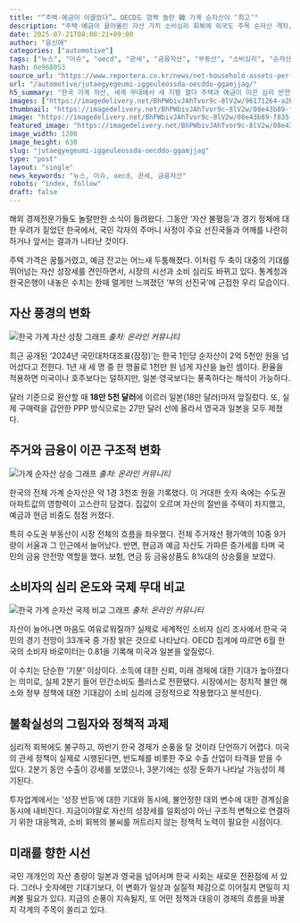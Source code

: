 ```yaml
---
title: "“주택·예금이 이끌었다”… OECD도 깜짝 놀란 韓 가계 순자산이 ‘최고’"
description: "주택·예금이 끌어올린 자산 가치 소비심리 회복에 외국도 주목 순자산 격차, 심리마저 바꿨다 ..."
date: 2025-07-21T08:00:21+09:00
author: "윤신애"
categories: ["automotive"]
tags: ["뉴스", "이슈", "oecd", "관세", "금융자산", "부동산", "소비심리", "순자산", "통계청", "한국은행", "격차심리전환", "자산리밸런싱시대"]
hash: 0e968053
source_url: "https://www.reportera.co.kr/news/net-household-assets-per-person-252-51-million-won/"
url: "/automotive/jutaegyegeumi-iggeuleossda-oecddo-ggamjjag/"
h5_summary: "한국 가계 자산, 세계 무대에서 새 지평 열다 주택과 예금이 이끈 심리 반전, 경제 흐름은 어디로"
images: ["https://imagedelivery.net/BhPWbivJAhTvor9c-8lV2w/96171264-a2b6-4ae4-3403-bd3269bdad00/public", "https://imagedelivery.net/BhPWbivJAhTvor9c-8lV2w/07aed960-2afb-4101-dbfb-7aa14ed95500/public", "https://imagedelivery.net/BhPWbivJAhTvor9c-8lV2w/afd01c1d-c89d-4b56-434a-a7049794d900/public", "https://imagedelivery.net/BhPWbivJAhTvor9c-8lV2w/08e43b89-f835-4b74-b15e-cd65e385d900/public"]
thumbnail: "https://imagedelivery.net/BhPWbivJAhTvor9c-8lV2w/08e43b89-f835-4b74-b15e-cd65e385d900/public"
image: "https://imagedelivery.net/BhPWbivJAhTvor9c-8lV2w/08e43b89-f835-4b74-b15e-cd65e385d900/public"
featured_image: "https://imagedelivery.net/BhPWbivJAhTvor9c-8lV2w/08e43b89-f835-4b74-b15e-cd65e385d900/public"
image_width: 1200
image_height: 630
slug: "jutaegyegeumi-iggeuleossda-oecddo-ggamjjag"
type: "post"
layout: "single"
news_keywords: "뉴스, 이슈, oecd, 관세, 금융자산"
robots: "index, follow"
draft: false
---
```


해외 경제전문가들도 놀랄만한 소식이 들려왔다. 그동안 ‘자산 불평등’과 경기 정체에 대한 우려가 짙었던 한국에서, 국민 각자의 주머니 사정이 주요 선진국들과 어깨를 나란히 하거나 앞서는 결과가 나타난 것이다.

주택 가격은 꿈틀거렸고, 예금 잔고는 어느새 두툼해졌다. 이처럼 두 축이 대중의 기대를 뛰어넘는 자산 성장세를 견인하면서, 시장의 시선과 소비 심리도 바뀌고 있다. 통계청과 한국은행이 내놓은 수치는 한때 멀게만 느껴졌던 ‘부의 선진국’에 근접한 우리 모습이다.

## 자산 풍경의 변화

![한국 가계 자산 성장 그래프](https://imagedelivery.net/BhPWbivJAhTvor9c-8lV2w/afd01c1d-c89d-4b56-434a-a7049794d900/public)
*출처: 온라인 커뮤니티*


최근 공개된 ‘2024년 국민대차대조표(잠정)’는 한국 1인당 순자산이 2억 5천만 원을 넘어섰다고 전한다. 1년 새 세 명 중 한 명꼴로 1천만 원 넘게 자산을 늘린 셈이다. 환율을 적용하면 미국이나 호주보다는 덜하지만, 일본·영국보다는 풍족하다는 해석이 가능하다.

달러 기준으로 환산할 때 **18만 5천 달러**에 이르러 일본(18만 달러)마저 앞질렀다. 또, 실제 구매력을 감안한 PPP 방식으로는 27만 달러 선에 올라서 영국과 일본을 모두 제쳤다.

## 주거와 금융이 이끈 구조적 변화

![가계 순자산 상승 그래프](https://imagedelivery.net/BhPWbivJAhTvor9c-8lV2w/07aed960-2afb-4101-dbfb-7aa14ed95500/public)
*출처: 온라인 커뮤니티*


한국의 전체 가계 순자산은 약 1경 3천조 원을 기록했다. 이 거대한 숫자 속에는 수도권 아파트값의 영향력이 고스란히 담겼다. 집값이 오르며 자산의 절반을 주택이 차지했고, 예금과 현금 비중도 점점 커졌다.

특히 수도권 부동산이 시장 전체의 흐름을 좌우했다. 전체 주거재산 평가액의 10중 9가량이 서울과 그 인근에서 늘어났다. 반면, 현금과 예금 자산도 가파른 증가세를 타며 국민의 금융 안전망 역할을 했다. 보험, 연금 등 금융상품도 8%대의 상승률을 보였다.

## 소비자의 심리 온도와 국제 무대 비교

![한국 가계 순자산 국제 비교 그래프](https://imagedelivery.net/BhPWbivJAhTvor9c-8lV2w/96171264-a2b6-4ae4-3403-bd3269bdad00/public)
*출처: 온라인 커뮤니티*


자산이 늘어나면 마음도 여유로워질까? 실제로 세계적인 소비자 심리 조사에서 한국 국민의 경기 전망이 33개국 중 가장 밝은 것으로 나타났다. OECD 집계에 따르면 6월 한국의 소비자 바로미터는 0.81을 기록해 미국과 일본을 앞질렀다.

이 수치는 단순한 ‘기분’ 이상이다. 소득에 대한 신뢰, 미래 경제에 대한 기대가 높아졌다는 의미로, 실제 2분기 들어 민간소비도 플러스로 전환됐다. 시장에서는 정치적 불안 해소와 정부 정책에 대한 기대감이 소비 심리에 긍정적으로 작용했다고 분석한다.

## 불확실성의 그림자와 정책적 과제

심리적 회복에도 불구하고, 하반기 한국 경제가 순풍을 탈 것이라 단언하기 어렵다. 미국의 관세 정책이 실제로 시행된다면, 반도체를 비롯한 주요 수출 산업이 타격을 받을 수 있다. 2분기 동안 수출이 강세를 보였으나, 3분기에는 성장 둔화가 나타날 가능성이 제기된다.

투자업계에서는 ‘성장 반등’에 대한 기대와 동시에, 불안정한 대외 변수에 대한 경계심을 동시에 내비친다. 지금이야말로 자산의 성장세를 일회성이 아닌 구조적 변혁으로 연결하기 위한 대응책과, 소비 회복의 불씨를 꺼트리지 않는 정책적 노력이 필요한 시점이다.

## 미래를 향한 시선

국민 개개인의 자산 총량이 일본과 영국을 넘어서며 한국 사회는 새로운 전환점에 서 있다. 그러나 숫자에만 기대기보다, 이 변화가 일상과 실질적 체감으로 이어질지 면밀히 지켜볼 필요가 있다. 지금의 순풍이 지속될지, 또 어떤 정책과 대응이 경제의 흐름을 바꿀지 각계의 주목이 쏠리고 있다.
